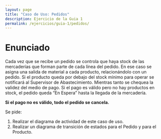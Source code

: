 ```yaml
---
layout: page
title: "Caso de Uso: Pedidos"
description: Ejercicio de la Guia 1
permalink: /ejercicios/guia-1/pedidos/
---
```

# Enunciado
Cada vez que se recibe un pedido se controla que haya stock de las mercaderías que forman parte de cada línea del pedido. En ese caso se asigna una salida de material a cada producto, relacionándolo con un pedido. Si el producto queda por debajo del stock mínimo para operar se notificará al Supervisor de Abastecimiento. Mientras tanto se chequea la validez del medio de pago. Si el pago es válido pero no hay productos en stock, el pedido queda “En Espera” hasta la llegada de la mercadería.

**Si el pago no es válido, todo el pedido se cancela.**

Se pide:
1. Realizar el diagrama de actividad de este caso de uso.
2. Realizar un diagrama de transición de estados para el Pedido y para el Producto.